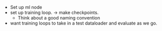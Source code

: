 * Set up ml node
* set up training loop. -> make checkpoints.
  * Think about a good naming convention
* want training loops to take in a test dataloader and evaluate as we go.